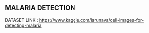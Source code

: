 ## MALARIA DETECTION
DATASET LINK : https://www.kaggle.com/iarunava/cell-images-for-detecting-malaria
